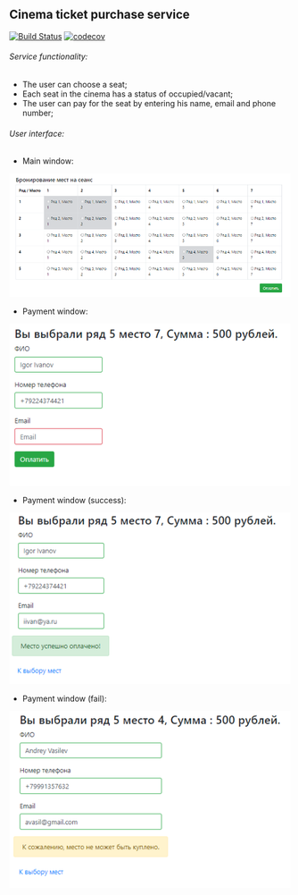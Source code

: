 ## Cinema ticket purchase service  
[![Build Status](https://travis-ci.org/amasterenko/job4j_cinema.svg?branch=master)](https://travis-ci.org/amasterenko/job4j_cinema) [![codecov](https://codecov.io/gh/amasterenko/job4j_cinema/branch/master/graph/badge.svg)](https://codecov.io/gh/amasterenko/job4j_cinema)


###### Service functionality:
- The user can choose a seat;  
- Each seat in the cinema has a status of occupied/vacant;  
- The user can pay for the seat by entering his name, email and phone number;  

###### User interface:
- Main window:  
 
![ScreenShot](images/index.png)
 
- Payment window:  

![ScreenShot](images/payment1.png) 

- Payment window (success): 

![ScreenShot](images/payment2.png)  

- Payment window (fail): 

![ScreenShot](images/payment3.png)  
